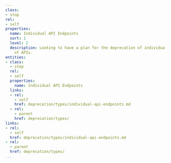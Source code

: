 ```yaml
---
class:
- stop
rel:
- self
properties:
  name: Individual API Endpoints
  sort: 1
  level: 2
  description: Looking to have a plan for the deprecation of individual APIs, or sets
    of APIs.
entities:
- class:
  - stop
  rel:
  - self
  properties:
    name: Individual API Endpoints
  links:
  - rel:
    - self
    href: deprecation/types/individual-api-endpoints.md
  - rel:
    - parent
    href: deprecation/types/
links:
- rel:
  - self
  href: deprecation/types/individual-api-endpoints.md
- rel:
  - parent
  href: deprecation/types/
...
```

